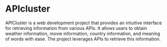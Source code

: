 # APIcluster
APICluster is a web development project that provides an intuitive interface for retrieving information from various APIs. It allows users to obtain weather information, movie information, country information, and meaning of words with ease. The project leverages APIs to retrieve this information.
